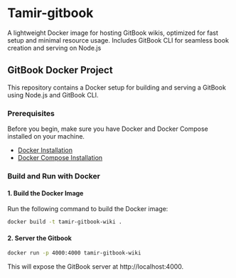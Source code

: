 # Tamir-gitbook
A lightweight Docker image for hosting GitBook wikis, optimized for fast setup and minimal resource usage. Includes GitBook CLI for seamless book creation and serving on Node.js
## GitBook Docker Project

This repository contains a Docker setup for building and serving a GitBook using Node.js and GitBook CLI.

### Prerequisites

Before you begin, make sure you have Docker and Docker Compose installed on your machine.

- [Docker Installation](https://docs.docker.com/get-docker/)
- [Docker Compose Installation](https://docs.docker.com/compose/install/)

### Build and Run with Docker

#### 1. Build the Docker Image

Run the following command to build the Docker image:

```bash
docker build -t tamir-gitbook-wiki .
```

#### 2. Server the Gitbook

```bash
docker run -p 4000:4000 tamir-gitbook-wiki
```
This will expose the GitBook server at http://localhost:4000.
